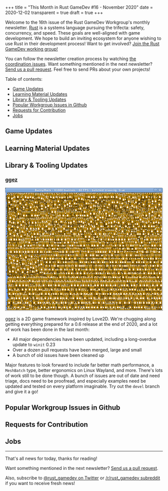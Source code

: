 +++
title = "This Month in Rust GameDev #16 - November 2020"
date = 2020-12-02
transparent = true
draft = true
+++

<!-- Check the post with markdownlint-->

Welcome to the 16th issue of the Rust GameDev Workgroup's
monthly newsletter.
[Rust] is a systems language pursuing the trifecta:
safety, concurrency, and speed.
These goals are well-aligned with game development.
We hope to build an inviting ecosystem for anyone wishing
to use Rust in their development process!
Want to get involved? [Join the Rust GameDev working group!][join]

You can follow the newsletter creation process
by watching [the coordination issues][coordination].
Want something mentioned in the next newsletter?
[Send us a pull request][pr].
Feel free to send PRs about your own projects!

[Rust]: https://rust-lang.org
[join]: https://github.com/rust-gamedev/wg#join-the-fun
[pr]: https://github.com/rust-gamedev/rust-gamedev.github.io
[coordination]: https://github.com/rust-gamedev/rust-gamedev.github.io/issues?q=label%3Acoordination

[Rust]: https://rust-lang.org
[join]: https://github.com/rust-gamedev/wg#join-the-fun

Table of contents:

- [Game Updates](#game-updates)
- [Learning Material Updates](#learning-material-updates)
- [Library & Tooling Updates](#library-tooling-updates)
- [Popular Workgroup Issues in Github](#popular-workgroup-issues-in-github)
- [Requests for Contribution](#requests-for-contribution)
- [Jobs](#jobs)

<!--
Ideal section structure is:

```
### [Title]

![image/GIF description](image link)
_image caption_

A paragraph or two with a summary and [useful links].

_Discussions:
[/r/rust](https://reddit.com/r/rust/todo),
[twitter](https://twitter.com/todo/status/123456)_

[Title]: https://first.link
[useful links]: https://other.link
```

If needed, a section can be split into subsections with a "------" delimiter.
-->

## Game Updates

## Learning Material Updates

## Library & Tooling Updates

### [ggez]

![ggez bunnymark - 60,000 buns at 60 FPS](ggez-bun.png)

[ggez] is a 2D game framework inspired by Love2D.  We're chugging
along getting everything prepared for a 0.6 release at the end of 2020,
and a lot of work has been done in the last month:

- All major dependencies have been updated, including a long-overdue
  update to `winit` 0.23
- Over a dozen pull requests have been merged, large and small
- A bunch of old issues have been cleaned up

Major features to look forward to include far better math performance, a
`MeshBatch` type, better ergonomics on Linux Wayland, and more.  There's
lots of work still to be done though.  A bunch of issues are out of date
and need triage, docs need to be proofread, and especially examples need
be updated and tested on every platform imaginable.  Try out the `devel`
branch and give it a go!

[ggez]: https://github.com/ggez/ggez/

## Popular Workgroup Issues in Github

<!-- Up to 10 links to interesting issues -->

## Requests for Contribution

<!-- Links to "good first issue"-labels or direct links to specific tasks -->

## Jobs

<!-- An optional section for new jobs related to Rust gamedev -->

------

That's all news for today, thanks for reading!

Want something mentioned in the next newsletter?
[Send us a pull request][pr].

Also, subscribe to [@rust_gamedev on Twitter][@rust_gamedev]
or [/r/rust_gamedev subreddit][/r/rust_gamedev] if you want to receive fresh news!

<!--
TODO: Add real links and un-comment once this post is published
**Discussions of this post**:
[/r/rust](TODO),
[twitter](TODO).
-->

[/r/rust_gamedev]: https://reddit.com/r/rust_gamedev
[@rust_gamedev]: https://twitter.com/rust_gamedev
[pr]: https://github.com/rust-gamedev/rust-gamedev.github.io
